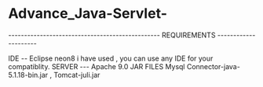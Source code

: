 # Advance_Java-Servlet-

------------------------------------------------ REQUIREMENTS ---------------------

IDE  --   Eclipse neon8 i have used , you can use any IDE for your compatiblity.
SERVER ---   Apache 9.0
JAR FILES   Mysql Connector-java-5.1.18-bin.jar , Tomcat-juli.jar
